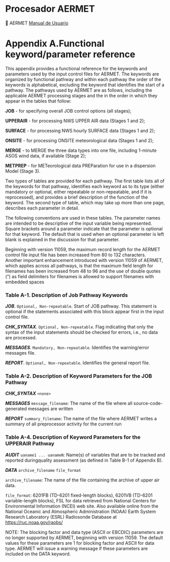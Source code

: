# Procesador AERMET


:camel:
AERMET [Manual de Usuario](https://gaftp.epa.gov/Air/aqmg/SCRAM/models/met/aermet/aermet_userguide.pd)

# Appendix A.Functional keyword/parameter reference

This appendix provides a functional reference for the keywords and parameters 
used by the input control files for AERMET. The keywords are organized 
by functional pathway and within each pathway the order of the keywords 
is alphabetical, excluding the keyword that identifies the start of a 
pathway.  The pathways used by AERMET are as follows, including the 
applicable AERMET processing stages and the in the order in which they 
appear in the tables that follow: 

**JOB** - for specifying overall JOB control options (all stages); 

**UPPERAIR** -   for processing NWS UPPER AIR data (Stages 1 and 2); 

**SURFACE** -    for processing NWS hourly SURFACE data (Stages 1 and 2); 

**ONSITE** - for processing ONSITE meteorological data (Stages 1 and 2);

**MERGE** - to MERGE the three data types into one file, including 1-minute 
ASOS wind data, if available (Stage 2); 

**METPREP** -   for METeorological data PREParation for use in a 
dispersion Model (Stage 3). 

Two types of tables are provided for each pathway.  The first table lists 
all of the keywords for that pathway, identifies each keyword as to its 
type (either mandatory or optional, either repeatable or non-repeatable, 
and if it is reprocessed), and provides a brief description of the 
function of the keyword.  The second type of table, which may take 
up more than one page, describes each parameter in detail. 

The following conventions are used in these tables.  The parameter 
names are intended to be descriptive of the input variable being 
represented.  Square brackets around a parameter indicate that the 
parameter is optional for that keyword.  The default that is used 
when an optional parameter is left blank is explained in the 
discussion for that parameter.

Beginning with version 11059, the maximum record length for the AERMET 
control file input file has been increased from 80 to 132 characters.  
Another important enhancement introduced with version 11059 of AERMET, 
which applies across all pathways, is that the maximum field length 
for filenames has been increased from 48 to 96 and the use of double 
quotes (“) as field delimiters for filenames is allowed to support 
filenames with embedded spaces

### Table A-1. Description of Job Pathway Keywords


___JOB___. `Optional, Non-repeatable`.  Start of JOB pathway.  This statement is optional if the statements associated with this block appear first in the input control file.

___CHK_SYNTAX___. `Optional, Non-repeatable`.  Flag indicating that only the syntax of the input statements should be checked for errors, i.e., no data are processed.

___MESSAGES___. `Mandatory, Non-repeatable`.  Identifies the warning/error messages file.

___REPORT___. `Optional, Non-repeatable`.  Identifies the general report file.

### Table A-2. Description of Keyword Parameters for the JOB Pathway

___CHK_SYNTAX___ `<none>`

___MESSAGES___  `message_filename`: The name of the file where all source-code-generated messages are written

___REPORT___  `summary_filename`: The name of the file where AERMET writes a summary of all preprocessor activity for the current run




### Table A-4. Description of Keyword Parameters for the UPPERAIR Pathway 

___AUDIT___  `uaname1 ... uanameN`:  Name(s) of variables that are to be tracked and reported duringquality assessment (as defined in Table B-1 of Appendix B). 

___DATA___  `archive_filename`  `file_format` 

`archive_filename`:  The name of the file containing the archive of upper air data.

`file_format`: 6201FB (TD-6201 fixed-length blocks), 6201VB (TD-6201 variable-length blocks), FSL for data retrieved from National Centers for Environmental Information (NCEI) web site. Also available online from the National Oceanic and Atmospheric Administration (NOAA) Earth System Research Laboratory (ESRL) Radiosonde Database at https://ruc.noaa.gov/raobs/

 
NOTE:  The blocking factor and data type (ASCII or EBCDIC) parameters are no longer supported by AERMET, beginning with version 11059.  The default values for these parameters are 1 for blocking factor and ASCII for data type.  AERMET will issue a warning message if these parameters are included on the DATA keyword. 



